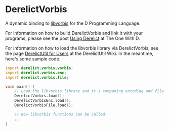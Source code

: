 DerelictVorbis
==========

A dynamic binding to [libvorbis][1] for the D Programming Language.

For information on how to build DerelictVorbis and link it with your programs, please see the post [Using Derelict][2] at The One With D.

For information on how to load the libvorbis library via DerelictVorbis, see the page [DerelictUtil for Users][2] at the DerelictUtil Wiki. In the meantime, here's some sample code.

```D
import derelict.vorbis.vorbis;
import derelict.vorbis.enc;
import derelict.vorbis.file;

void main() {
    // Load the libvorbis library and it's companing encoding and file libaries.
    DerelictVorbis.load();
    DerelictVorbisEnc.load();
    DerelictVorbisFile.load();

    // Now libvorbis functions can be called.
    ...
}
```

[1]: http://xiph.org/vorbis/
[2]: http://dblog.aldacron.net/derelict-help/using-derelict/
[3]: https://github.com/DerelictOrg/DerelictUtil/wiki/DerelictUtil-for-Users
